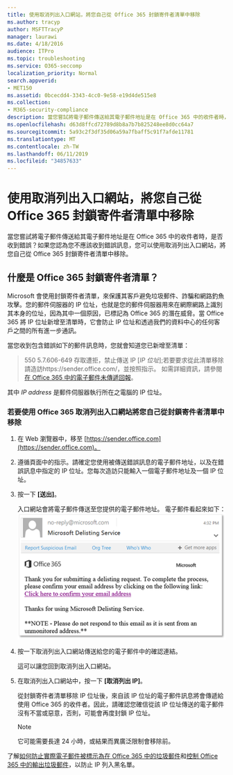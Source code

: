 ```yaml
---
title: 使用取消列出入口網站，將您自己從 Office 365 封鎖寄件者清單中移除
ms.author: tracyp
author: MSFTTracyP
manager: laurawi
ms.date: 4/18/2016
audience: ITPro
ms.topic: troubleshooting
ms.service: O365-seccomp
localization_priority: Normal
search.appverid:
- MET150
ms.assetid: 0bcecdd4-3343-4cc0-9e58-e19d4de515e8
ms.collection:
- M365-security-compliance
description: 當您嘗試將電子郵件傳送給其電子郵件地址是在 Office 365 中的收件者時，是否收到錯誤？如果您認為您不應該收到錯誤訊息，您可以使用取消列出入口網站，將您自己從 Office 365 封鎖寄件者清單中移除。
ms.openlocfilehash: d63d8ffcd72789d8b8a7b7b825248ee8d0cc64a7
ms.sourcegitcommit: 5a93c2f3df35d06a59a7fbaff5c91f7afde11781
ms.translationtype: MT
ms.contentlocale: zh-TW
ms.lasthandoff: 06/11/2019
ms.locfileid: "34857633"
---
```

# <a name="use-the-delist-portal-to-remove-yourself-from-the-office-365-blocked-senders-list"></a>使用取消列出入口網站，將您自己從 Office 365 封鎖寄件者清單中移除

當您嘗試將電子郵件傳送給其電子郵件地址是在 Office 365 中的收件者時，是否收到錯誤？如果您認為您不應該收到錯誤訊息，您可以使用取消列出入口網站，將您自己從 Office 365 封鎖寄件者清單中移除。
  
## <a name="what-is-the-office-365-blocked-senders-list"></a>什麼是 Office 365 封鎖寄件者清單？

Microsoft 會使用封鎖寄件者清單，來保護其客戶避免垃圾郵件、詐騙和網路釣魚攻擊。您的郵件伺服器的 IP 位址，也就是您的郵件伺服器用來在網際網路上識別其本身的位址，因為其中一個原因，已標記為 Office 365 的潛在威脅。當 Office 365 將 IP 位址新增至清單時，它會防止 IP 位址和透過我們的資料中心的任何客戶之間的所有進一步通訊。
  
當您收到包含錯誤如下的郵件訊息時，您就會知道您已新增至清單：
  
> 550 5.7.606-649 存取遭拒，禁止傳送 IP [_IP 位址_];若要要求從此清單移除請造訪https://sender.office.com/，並按照指示。 如需詳細資訊，請參閱[在 Office 365 中的電子郵件未傳遞回報](http://go.microsoft.com/fwlink/?LinkID=526653)。
  
其中  _IP address_ 是郵件伺服器執行所在之電腦的 IP 位址。 
  
### <a name="to-use-the-office-365-delist-portal-to-remove-yourself-from-the-blocked-senders-list"></a>若要使用 Office 365 取消列出入口網站將您自己從封鎖寄件者清單中移除

1. 在 Web 瀏覽器中，移至 [https://sender.office.com](https://sender.office.com)。
    
2. 遵循頁面中的指示。請確定您使用被傳送錯誤訊息的電子郵件地址，以及在錯誤訊息中指定的 IP 位址。您每次造訪只能輸入一個電子郵件地址及一個 IP 位址。
    
3. 按一下 **[送出]**。
    
    入口網站會將電子郵件傳送至您提供的電子郵件地址。 電子郵件看起來如下：![接收當您透過 delist 入口網站將要求提交的電子郵件的螢幕擷取畫面](media/bf13e4f7-f68c-4e46-baa7-b6ab4cfc13f3.png)
  
4. 按一下取消列出入口網站傳送給您的電子郵件中的確認連結。
    
    這可以讓您回到取消列出入口網站。
    
5. 在取消列出入口網站中，按一下 **[取消列出 IP]**。
    
    從封鎖寄件者清單移除 IP 位址後，來自該 IP 位址的電子郵件訊息將會傳遞給使用 Office 365 的收件者。因此，請確認您確信從該 IP 位址傳送的電子郵件沒有不當或惡意，否則，可能會再度封鎖 IP 位址。
    
    > [!NOTE]
    > 它可能需要長達 24 小時，或結果而異廣泛限制會移除前。
    
了解[如何防止實際電子郵件被標示為在 Office 365 中的垃圾郵件](prevent-email-from-being-marked-as-spam.md )和[控制 Office 365 中的輸出垃圾郵件](outbound-spam-controls.md)，以防止 IP 列入黑名單。
